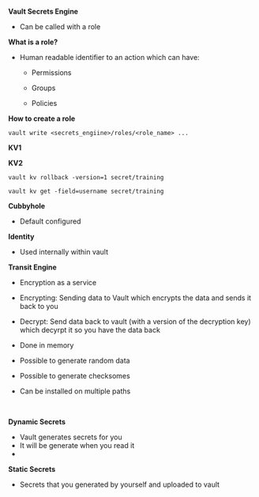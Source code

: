 **Vault Secrets Engine**

- Can be called with a role

**What is a role?**

- Human readable identifier to an action which can have:
  
  - Permissions
  
  - Groups
  
  - Policies

**How to create a role**

`vault write <secrets_engiine>/roles/<role_name> ...`

**KV1**

**KV2**

`vault kv rollback -version=1 secret/training`

`vault kv get -field=username secret/training`

**Cubbyhole**

- Default configured

**Identity**

- Used internally within vault

**Transit Engine**

- Encryption as a service

- Encrypting: Sending data to Vault which encrypts the data and sends it back to you

- Decrypt: Send data back to vault (with a version of the decryption key) which decyrpt it so you have the data back

- Done in memory

- Possible to generate random data

- Possible to generate checksomes

- Can be installed on multiple paths

   

**Dynamic Secrets**

- Vault generates secrets for you
- It will be generate when you read it
- 

**Static Secrets**

- Secrets that you generated by yourself and uploaded to vault